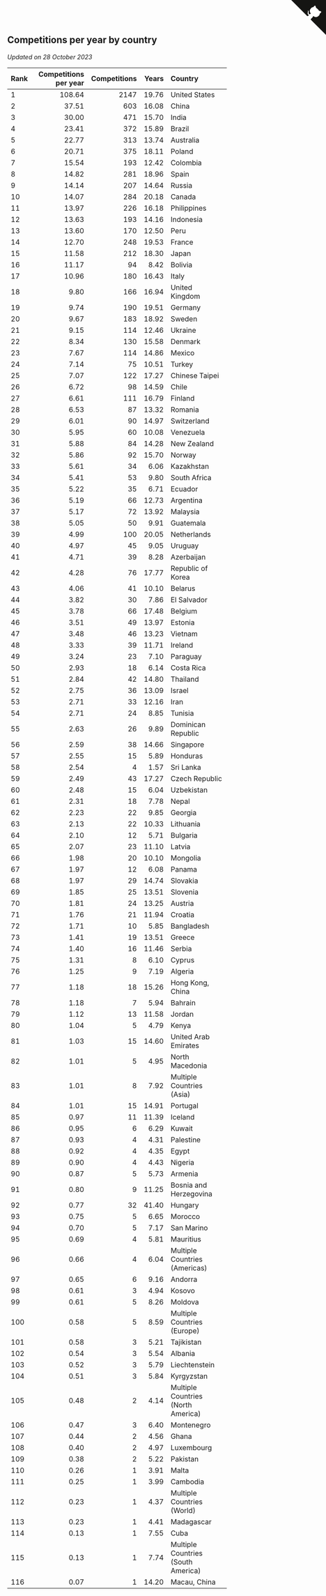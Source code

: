 ## Competitions per year by country

*Updated on 28 October 2023*

| Rank | Competitions per year | Competitions | Years | Country |
| :--- | ---: | ---: | ---: | :--- |
| 1 | 108.64 | 2147 | 19.76 | United States |
| 2 | 37.51 | 603 | 16.08 | China |
| 3 | 30.00 | 471 | 15.70 | India |
| 4 | 23.41 | 372 | 15.89 | Brazil |
| 5 | 22.77 | 313 | 13.74 | Australia |
| 6 | 20.71 | 375 | 18.11 | Poland |
| 7 | 15.54 | 193 | 12.42 | Colombia |
| 8 | 14.82 | 281 | 18.96 | Spain |
| 9 | 14.14 | 207 | 14.64 | Russia |
| 10 | 14.07 | 284 | 20.18 | Canada |
| 11 | 13.97 | 226 | 16.18 | Philippines |
| 12 | 13.63 | 193 | 14.16 | Indonesia |
| 13 | 13.60 | 170 | 12.50 | Peru |
| 14 | 12.70 | 248 | 19.53 | France |
| 15 | 11.58 | 212 | 18.30 | Japan |
| 16 | 11.17 | 94 | 8.42 | Bolivia |
| 17 | 10.96 | 180 | 16.43 | Italy |
| 18 | 9.80 | 166 | 16.94 | United Kingdom |
| 19 | 9.74 | 190 | 19.51 | Germany |
| 20 | 9.67 | 183 | 18.92 | Sweden |
| 21 | 9.15 | 114 | 12.46 | Ukraine |
| 22 | 8.34 | 130 | 15.58 | Denmark |
| 23 | 7.67 | 114 | 14.86 | Mexico |
| 24 | 7.14 | 75 | 10.51 | Turkey |
| 25 | 7.07 | 122 | 17.27 | Chinese Taipei |
| 26 | 6.72 | 98 | 14.59 | Chile |
| 27 | 6.61 | 111 | 16.79 | Finland |
| 28 | 6.53 | 87 | 13.32 | Romania |
| 29 | 6.01 | 90 | 14.97 | Switzerland |
| 30 | 5.95 | 60 | 10.08 | Venezuela |
| 31 | 5.88 | 84 | 14.28 | New Zealand |
| 32 | 5.86 | 92 | 15.70 | Norway |
| 33 | 5.61 | 34 | 6.06 | Kazakhstan |
| 34 | 5.41 | 53 | 9.80 | South Africa |
| 35 | 5.22 | 35 | 6.71 | Ecuador |
| 36 | 5.19 | 66 | 12.73 | Argentina |
| 37 | 5.17 | 72 | 13.92 | Malaysia |
| 38 | 5.05 | 50 | 9.91 | Guatemala |
| 39 | 4.99 | 100 | 20.05 | Netherlands |
| 40 | 4.97 | 45 | 9.05 | Uruguay |
| 41 | 4.71 | 39 | 8.28 | Azerbaijan |
| 42 | 4.28 | 76 | 17.77 | Republic of Korea |
| 43 | 4.06 | 41 | 10.10 | Belarus |
| 44 | 3.82 | 30 | 7.86 | El Salvador |
| 45 | 3.78 | 66 | 17.48 | Belgium |
| 46 | 3.51 | 49 | 13.97 | Estonia |
| 47 | 3.48 | 46 | 13.23 | Vietnam |
| 48 | 3.33 | 39 | 11.71 | Ireland |
| 49 | 3.24 | 23 | 7.10 | Paraguay |
| 50 | 2.93 | 18 | 6.14 | Costa Rica |
| 51 | 2.84 | 42 | 14.80 | Thailand |
| 52 | 2.75 | 36 | 13.09 | Israel |
| 53 | 2.71 | 33 | 12.16 | Iran |
| 54 | 2.71 | 24 | 8.85 | Tunisia |
| 55 | 2.63 | 26 | 9.89 | Dominican Republic |
| 56 | 2.59 | 38 | 14.66 | Singapore |
| 57 | 2.55 | 15 | 5.89 | Honduras |
| 58 | 2.54 | 4 | 1.57 | Sri Lanka |
| 59 | 2.49 | 43 | 17.27 | Czech Republic |
| 60 | 2.48 | 15 | 6.04 | Uzbekistan |
| 61 | 2.31 | 18 | 7.78 | Nepal |
| 62 | 2.23 | 22 | 9.85 | Georgia |
| 63 | 2.13 | 22 | 10.33 | Lithuania |
| 64 | 2.10 | 12 | 5.71 | Bulgaria |
| 65 | 2.07 | 23 | 11.10 | Latvia |
| 66 | 1.98 | 20 | 10.10 | Mongolia |
| 67 | 1.97 | 12 | 6.08 | Panama |
| 68 | 1.97 | 29 | 14.74 | Slovakia |
| 69 | 1.85 | 25 | 13.51 | Slovenia |
| 70 | 1.81 | 24 | 13.25 | Austria |
| 71 | 1.76 | 21 | 11.94 | Croatia |
| 72 | 1.71 | 10 | 5.85 | Bangladesh |
| 73 | 1.41 | 19 | 13.51 | Greece |
| 74 | 1.40 | 16 | 11.46 | Serbia |
| 75 | 1.31 | 8 | 6.10 | Cyprus |
| 76 | 1.25 | 9 | 7.19 | Algeria |
| 77 | 1.18 | 18 | 15.26 | Hong Kong, China |
| 78 | 1.18 | 7 | 5.94 | Bahrain |
| 79 | 1.12 | 13 | 11.58 | Jordan |
| 80 | 1.04 | 5 | 4.79 | Kenya |
| 81 | 1.03 | 15 | 14.60 | United Arab Emirates |
| 82 | 1.01 | 5 | 4.95 | North Macedonia |
| 83 | 1.01 | 8 | 7.92 | Multiple Countries (Asia) |
| 84 | 1.01 | 15 | 14.91 | Portugal |
| 85 | 0.97 | 11 | 11.39 | Iceland |
| 86 | 0.95 | 6 | 6.29 | Kuwait |
| 87 | 0.93 | 4 | 4.31 | Palestine |
| 88 | 0.92 | 4 | 4.35 | Egypt |
| 89 | 0.90 | 4 | 4.43 | Nigeria |
| 90 | 0.87 | 5 | 5.73 | Armenia |
| 91 | 0.80 | 9 | 11.25 | Bosnia and Herzegovina |
| 92 | 0.77 | 32 | 41.40 | Hungary |
| 93 | 0.75 | 5 | 6.65 | Morocco |
| 94 | 0.70 | 5 | 7.17 | San Marino |
| 95 | 0.69 | 4 | 5.81 | Mauritius |
| 96 | 0.66 | 4 | 6.04 | Multiple Countries (Americas) |
| 97 | 0.65 | 6 | 9.16 | Andorra |
| 98 | 0.61 | 3 | 4.94 | Kosovo |
| 99 | 0.61 | 5 | 8.26 | Moldova |
| 100 | 0.58 | 5 | 8.59 | Multiple Countries (Europe) |
| 101 | 0.58 | 3 | 5.21 | Tajikistan |
| 102 | 0.54 | 3 | 5.54 | Albania |
| 103 | 0.52 | 3 | 5.79 | Liechtenstein |
| 104 | 0.51 | 3 | 5.84 | Kyrgyzstan |
| 105 | 0.48 | 2 | 4.14 | Multiple Countries (North America) |
| 106 | 0.47 | 3 | 6.40 | Montenegro |
| 107 | 0.44 | 2 | 4.56 | Ghana |
| 108 | 0.40 | 2 | 4.97 | Luxembourg |
| 109 | 0.38 | 2 | 5.22 | Pakistan |
| 110 | 0.26 | 1 | 3.91 | Malta |
| 111 | 0.25 | 1 | 3.99 | Cambodia |
| 112 | 0.23 | 1 | 4.37 | Multiple Countries (World) |
| 113 | 0.23 | 1 | 4.41 | Madagascar |
| 114 | 0.13 | 1 | 7.55 | Cuba |
| 115 | 0.13 | 1 | 7.74 | Multiple Countries (South America) |
| 116 | 0.07 | 1 | 14.20 | Macau, China |


<a href="https://github.com/JustinTimeCuber/wca_statistics" class="github-corner" aria-label="View source on Github"><svg width="80" height="80" viewBox="0 0 250 250" style="fill:#151513; color:#fff; position: absolute; top: 0; border: 0; right: 0;" aria-hidden="true"><path d="M0,0 L115,115 L130,115 L142,142 L250,250 L250,0 Z"></path><path d="M128.3,109.0 C113.8,99.7 119.0,89.6 119.0,89.6 C122.0,82.7 120.5,78.6 120.5,78.6 C119.2,72.0 123.4,76.3 123.4,76.3 C127.3,80.9 125.5,87.3 125.5,87.3 C122.9,97.6 130.6,101.9 134.4,103.2" fill="currentColor" style="transform-origin: 130px 106px;" class="octo-arm"></path><path d="M115.0,115.0 C114.9,115.1 118.7,116.5 119.8,115.4 L133.7,101.6 C136.9,99.2 139.9,98.4 142.2,98.6 C133.8,88.0 127.5,74.4 143.8,58.0 C148.5,53.4 154.0,51.2 159.7,51.0 C160.3,49.4 163.2,43.6 171.4,40.1 C171.4,40.1 176.1,42.5 178.8,56.2 C183.1,58.6 187.2,61.8 190.9,65.4 C194.5,69.0 197.7,73.2 200.1,77.6 C213.8,80.2 216.3,84.9 216.3,84.9 C212.7,93.1 206.9,96.0 205.4,96.6 C205.1,102.4 203.0,107.8 198.3,112.5 C181.9,128.9 168.3,122.5 157.7,114.1 C157.9,116.9 156.7,120.9 152.7,124.9 L141.0,136.5 C139.8,137.7 141.6,141.9 141.8,141.8 Z" fill="currentColor" class="octo-body"></path></svg></a><style>.github-corner:hover .octo-arm{animation:octocat-wave 560ms ease-in-out}@keyframes octocat-wave{0%,100%{transform:rotate(0)}20%,60%{transform:rotate(-25deg)}40%,80%{transform:rotate(10deg)}}@media (max-width:500px){.github-corner:hover .octo-arm{animation:none}.github-corner .octo-arm{animation:octocat-wave 560ms ease-in-out}}</style>

